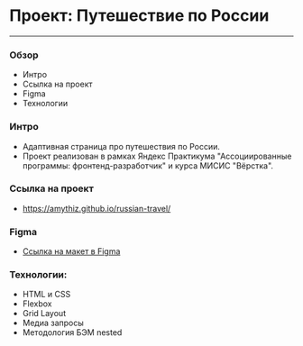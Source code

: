 # Проект: Путешествие по России
----------------------------------

### Обзор
* Интро
* Ссылка на проект
* Figma
* Технологии

### Интро

* Адаптивная страница про путешествия по России.   
* Проект реализован в рамках Яндекс Практикума "Ассоциированные программы: фронтенд-разработчик" и курса МИСИС "Вёрстка".

### Ссылка на проект

* https://amythiz.github.io/russian-travel/

### Figma

* [Ссылка на макет в Figma](https://www.figma.com/design/uvYROaBx7hIVw0PsrILmyN/Sprint-3_-Russia-_-desktop-%2B-mobile-(Copy)?node-id=28503-0&t=1SP3KBTpbOJDMIrn-1)

### Технологии:

* HTML и CSS
* Flexbox
* Grid Layout
* Медиа запросы
* Методология БЭМ nested
